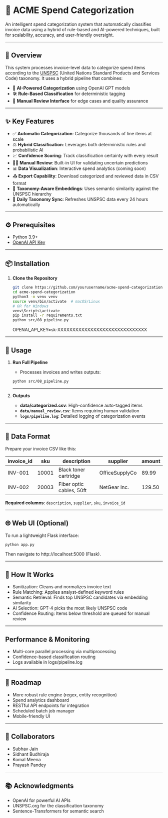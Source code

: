 # 🧾 ACME Spend Categorization

An intelligent spend categorization system that automatically classifies invoice data using a hybrid of rule-based and AI-powered techniques, built for scalability, accuracy, and user-friendly oversight.

---

## 🚀 Overview

This system processes invoice-level data to categorize spend items according to the [UNSPSC](https://www.unspsc.org/) (United Nations Standard Products and Services Code) taxonomy. It uses a hybrid pipeline that combines:

- 🧠 **AI-Powered Categorization** using OpenAI GPT models  
- 🛠️ **Rule-Based Classification** for deterministic tagging  
- 👀 **Manual Review Interface** for edge cases and quality assurance  

---

## ✨ Key Features

- ✅ **Automatic Categorization**: Categorize thousands of line items at scale  
- ⚖️ **Hybrid Classification**: Leverages both deterministic rules and probabilistic AI  
- 📈 **Confidence Scoring**: Track classification certainty with every result  
- 🧑‍💼 **Manual Review**: Built-in UI for validating uncertain predictions  
- 📊 **Data Visualization**: Interactive spend analytics (coming soon)  
- 📤 **Export Capability**: Download categorized and reviewed data in CSV format  
- 🧠 **Taxonomy-Aware Embeddings**: Uses semantic similarity against the UNSPSC hierarchy  
- 🔁 **Daily Taxonomy Sync**: Refreshes UNSPSC data every 24 hours automatically  

---

## ⚙️ Prerequisites

- Python 3.9+
- [OpenAI API Key](https://platform.openai.com/account/api-keys)

---

## 📦 Installation

1. **Clone the Repository**
   ```bash
   git clone https://github.com/yourusername/acme-spend-categorization.git
   cd acme-spend-categorization
   python3 -m venv venv
   source venv/bin/activate  # macOS/Linux
   # OR for Windows
   venv\Scripts\activate
   pip install -r requirements.txt
   python src/08_pipeline.py
   ```
   OPENAI_API_KEY=sk-XXXXXXXXXXXXXXXXXXXXXXXXXXXXXX


---

## 🧪 Usage

1. **Run Full Pipeline**

   - Processes invoices and writes outputs:

   ```bash
   python src/08_pipeline.py
   ```

   ---

2. **Outputs**

   - **data/categorized.csv**: High-confidence auto-tagged items  
   - **`data/manual_review.csv`**: Items requiring human validation  
   - **`logs/pipeline.log`**: Detailed logging of categorization events  

---

## 📁 Data Format

Prepare your invoice CSV like this:

| invoice_id | sku   | description               | supplier       | amount |
|------------|-------|---------------------------|----------------|--------|
| INV-001    | 10001 | Black toner cartridge     | OfficeSupplyCo | 89.99  |
| INV-002    | 20003 | Fiber optic cables, 50ft  | NetGear Inc.   | 129.50 |

**Required columns**: `description`, `supplier`, `sku`, `invoice_id`

---

## 🌐 Web UI (Optional)

To run a lightweight Flask interface:

```bash
python app.py
```
Then navigate to http://localhost:5000 (Flask).

---

## 🧠 How It Works
- Sanitization: Cleans and normalizes invoice text
- Rule Matching: Applies analyst-defined keyword rules
- Semantic Retrieval: Finds top UNSPSC candidates via embedding similarity
- AI Selection: GPT-4 picks the most likely UNSPSC code
- Confidence Routing: Items below threshold are queued for manual review

---

## Performance & Monitoring
- Multi-core parallel processing via multiprocessing
- Confidence-based classification routing
- Logs available in logs/pipeline.log

---


## 📅 Roadmap
- More robust rule engine (regex, entity recognition)
- Spend analytics dashboard
- RESTful API endpoints for integration
- Scheduled batch job manager
- Mobile-friendly UI

---

## 🤝 Collaborators
- Subhav Jain
- Sidhant Budhiraja
- Komal Meena
- Prayash Pandey

---

## 📚 Acknowledgments
- OpenAI for powerful AI APIs
- UNSPSC.org for the classification taxonomy
- Sentence-Transformers for semantic search


